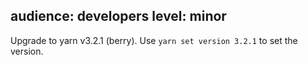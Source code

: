audience: developers
level: minor
---
Upgrade to yarn v3.2.1 (berry). Use `yarn set version 3.2.1` to set the version.
